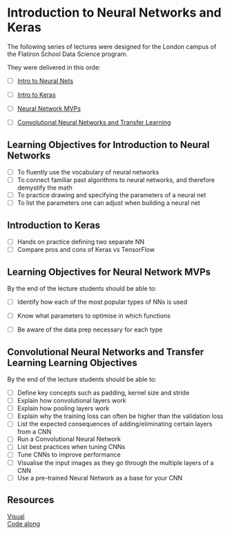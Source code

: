 # Introduction to Neural Networks and Keras
The following series of lectures were designed for the London campus of the Flatiron School Data Science program.

They were delivered in this orde:
* [ ] [Intro to Neural Nets](./Intro%20to%20Neural%20Nets.pdf)
* [ ] [Intro to Keras](./intro-to-keras.ipynb)
* [ ] [Neural Network MVPs](./Neural%20Nets%20MVPs.pdf)
* [ ] [Convolutional Neural Networks and Transfer Learning](./CNNs.ipynb)


## Learning Objectives for Introduction to Neural Networks
* [ ] To fluently use the vocabulary of neural networks
* [ ] To connect familiar past algorithms to neural networks, and therefore demystify the math 
* [ ] To practice drawing and specifying the parameters of a neural net
* [ ] To list the parameters one can adjust when building a neural net

## Introduction to Keras
* [ ] Hands on practice defining two separate NN
* [ ] Compare pros and cons of Keras vs TensorFlow

## Learning Objectives for Neural Network MVPs
By the end of the lecture students should be able to:
* [ ] Identify how each of the most popular types of NNs is used
* [ ] Know what parameters to optimise in which functions
* [ ] Be aware of the data prep necessary for each type


## Convolutional Neural Networks and Transfer Learning Learning Objectives
By the end of the lecture students should be able to:
* [ ] Define key concepts such as padding, kernel size and stride
* [ ] Explain how convolutional layers work
* [ ] Explain how pooling layers work
* [ ] Explain why the training loss can often be higher than the validation loss
* [ ] List the expected consequences of adding/eliminating certain layers from a CNN
* [ ] Run a Convolutional Neural Network
* [ ] List best practices when tuning CNNs
* [ ] Tune CNNs to improve performance
* [ ] Visualise the input images as they go through the multiple layers of a CNN
* [ ] Use a pre-trained Neural Network as a base for your CNN

## Resources

[Visual](https://cs231n.github.io/convolutional-networks/#conv)<br>
[Code along](./CNNs.ipynb)<br>

 
